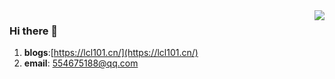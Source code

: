 <img align="right" onclick="return false;" src="https://github-readme-stats.vercel.app/api?username=lcl-101&show_icons=true&text_color=718096&bg_color=ffffff&hide_title=true" />

### Hi there 👋

1. **blogs**:[https://lcl101.cn/](https://lcl101.cn/)
2. **email**: 554675188@qq.com

<!--
**lcl-101/lcl-101** is a ✨ _special_ ✨ repository because its `README.md` (this file) appears on your GitHub profile.

Here are some ideas to get you started:

- 🔭 I’m currently working on ...
- 🌱 I’m currently learning ...
- 👯 I’m looking to collaborate on ...
- 🤔 I’m looking for help with ...
- 💬 Ask me about ...
- 📫 How to reach me: ...
- 😄 Pronouns: ...
- ⚡ Fun fact: ...
-->

